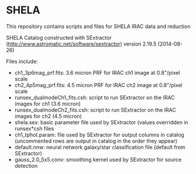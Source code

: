 # SHELA
This repository contains scripts and files for SHELA IRAC data and reduction

SHELA Catalog constructed with SExtractor (http://www.astromatic.net/software/sextractor) version 2.19.5 (2014-08-26)

Files include:
  - ch1_3p6mag_prf.fits:  3.6 micron PRF for IRAC ch1 image at 0.8"/pixel scale
  - ch2_4p5mag_prf.fits:  4.5 micron PRF for IRAC ch2 image at 0.8"/pixel scale
  - runsex_dualmodeCh1_fits.csh: script to run SExtractor on the IRAC images for ch1 (3.6 micron)
  - runsex_dualmodeCh2_fits.csh: script to run SExtractor on the IRAC images for ch2 (4.5 micron)
  - shela.sex: basic parameter file used by SExtractor (values overridden in runsex*csh files
  - ch1_tphot.param: file used by SExtractor for output columns in catalog (uncommented rows are output in catalog in the order they appear)
  - default.nnw: neural network galaxy/star classification file (default from SExtractor)
  - gauss_2.0_5x5.conv: smoothing kernel used by SExtractor for source detection


